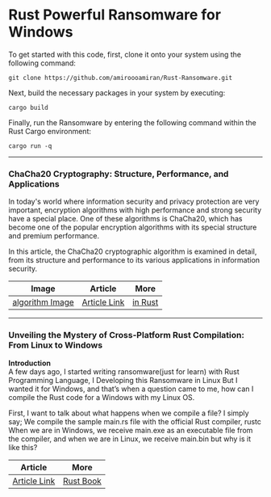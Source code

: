 # Rust Powerful Ransomware for Windows

To get started with this code, first, clone it onto your system using the following command:

```
git clone https://github.com/amiroooamiran/Rust-Ransomware.git
```

Next, build the necessary packages in your system by executing:

```
cargo build
```
Finally, run the Ransomware by entering the following command within the Rust Cargo environment:

```
cargo run -q
```
<hr>

### ChaCha20 Cryptography: Structure, Performance, and Applications

In today's world where information security and privacy protection are very important, encryption algorithms with high performance and strong security have a special place. One of these algorithms is ChaCha20, which has become one of the popular encryption algorithms with its special structure and premium performance.

In this article, the ChaCha20 cryptographic algorithm is examined in detail, from its structure and performance to its various applications in information security.

| Image | Article | More |
|-------|---------|--------|
| [algorithm Image](https://github.com/amiroooamiran/Rust-Ransomware/blob/master/documents/images/chacha20.png) | [Article Link](https://github.com/amiroooamiran/Rust-Ransomware/blob/master/documents/chacha%2020.pdf) | [in Rust](https://docs.rs/chacha20/latest/chacha20/) |

<hr>
<h3> Unveiling the Mystery of Cross-Platform Rust Compilation: From Linux to Windows </h3>

**Introduction**
<br>
A few days ago, I started writing ransomware(just for learn) with Rust Programming Language, I Developing this Ransomware in Linux But I wanted it for Windows, and that’s when a question came to me, how can I compile the Rust code for a Windows with my Linux OS.

First, I want to talk about what happens when we compile a file?
I simply say; We compile the sample main.rs file with the official Rust compiler, rustc When we are in Windows, we receive main.exe as an executable file from the compiler, and when we are in Linux, we receive main.bin but why is it like this?

| Article | More |
|---------|--------|
[Article Link](https://medium.com/@amiran.amirhossein/unveiling-the-mystery-of-cross-platform-rust-compilation-from-linux-to-windows-a6e099fe0a6a) | [Rust Book](https://rust-lang.github.io/rustup/installation/windows.html) |
